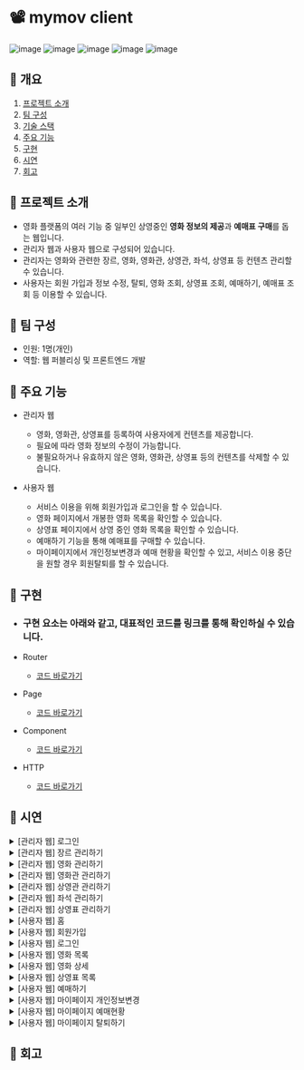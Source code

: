 # 📽️ mymov client
![image](https://img.shields.io/badge/HTML5-ff9f00?style=flat-square&logo=html5)
![image](https://img.shields.io/badge/CSS3-1572B6?style=flat-square&logo=css3)
![image](https://img.shields.io/badge/JS-000000?style=flat-square&logo=javascript)
![image](https://img.shields.io/badge/REACT-1a3a73?style=flat-square&logo=react)
![image](https://img.shields.io/badge/BOOTSTRAP-5e2c45?style=flat-square&logo=bootstrap)

## 📌 개요
1. [프로젝트 소개](#-프로젝트-소개)
2. [팀 구성](#-팀-구성)
3. [기술 스택](#-기술-스택)
4. [주요 기능](#-주요-기능)
5. [구현](#-구현)
6. [시연](#-시연)
7. [회고](#-회고)

## 📌 프로젝트 소개
- 영화 플랫폼의 여러 기능 중 일부인 상영중인 **영화 정보의 제공**과 **예매표 구매**를 돕는 웹입니다.
- 관리자 웹과 사용자 웹으로 구성되어 있습니다.
- 관리자는 영화와 관련한 장르, 영화, 영화관, 상영관, 좌석, 상영표 등 컨텐츠 관리할 수 있습니다.
- 사용자는 회원 가입과 정보 수정, 탈퇴, 영화 조회, 상영표 조회, 예매하기, 예매표 조회 등 이용할 수 있습니다.


## 📌 팀 구성
- 인원: 1명(개인)
- 역할: 웹 퍼블리싱 및 프론트엔드 개발


## 📌 주요 기능
- 관리자 웹
    - 영화, 영화관, 상영표를 등록하여 사용자에게 컨텐츠를 제공합니다.
    - 필요에 따라 영화 정보의 수정이 가능합니다.
    - 불필요하거나 유효하지 않은 영화, 영화관, 상영표 등의 컨텐츠를 삭제할 수 있습니다.

- 사용자 웹
    - 서비스 이용을 위해 회원가입과 로그인을 할 수 있습니다.
    - 영화 페이지에서 개봉한 영화 목록을 확인할 수 있습니다.
    - 상영표 페이지에서 상영 중인 영화 목록을 확인할 수 있습니다.
    - 예매하기 기능을 통해 예매표를 구매할 수 있습니다.
    - 마이페이지에서 개인정보변경과 예매 현황을 확인할 수 있고, 서비스 이용 중단을 원할 경우 회원탈퇴를 할 수 있습니다.

## 📌 구현
- ### 구현 요소는 아래와 같고, 대표적인 코드를 링크를 통해 확인하실 수 있습니다.

- Router
    - [코드 바로가기](src/App.js)
- Page
    - [코드 바로가기](src/pages/MovieList.js)
- Component
    - [코드 바로가기](src/components/CardList.js)
- HTTP
    - [코드 바로가기](src/api/apiMovie.js)

## 📌 시연
<details>
<summary>[관리자 웹] 로그인</summary>

![image](assets/img-admin-login.png)

</details>

<details>
<summary>[관리자 웹] 장르 관리하기</summary>

![image](assets/img-admin-management-genre.png)

</details>

<details>
<summary>[관리자 웹] 영화 관리하기</summary>

![image](assets/img-admin-management-movie.png)

</details>

<details>
<summary>[관리자 웹] 영화관 관리하기</summary>

![image](assets/img-admin-management-cinema.png)

</details>

<details>
<summary>[관리자 웹] 상영관 관리하기</summary>

![image](assets/img-admin-management-theater.png)

</details>

<details>
<summary>[관리자 웹] 좌석 관리하기</summary>

![image](assets/img-admin-management-seat.png)

</details>

<details>
<summary>[관리자 웹] 상영표 관리하기</summary>

![image](assets/img-admin-management-theater.png)

</details>

<details>
<summary>[사용자 웹] 홈</summary>

![image](assets/img-user-home.png)

</details>

<details>
<summary>[사용자 웹] 회원가입</summary>

![image](assets/img-user-join.png)

</details>

<details>
<summary>[사용자 웹] 로그인</summary>

![image](assets/img-user-login.png)

</details>

<details>
<summary>[사용자 웹] 영화 목록</summary>

![image](assets/img-user-movie-list.png)

</details>

<details>
<summary>[사용자 웹] 영화 상세</summary>

![image](assets/img-user-movie-detail.png)

</details>

<details>
<summary>[사용자 웹] 상영표 목록</summary>

![image](assets/img-user-timetable-list.png)

</details>

<details>
<summary>[사용자 웹] 예매하기</summary>

![image](assets/img-user-reservation.png)

</details>

<details>
<summary>[사용자 웹] 마이페이지 개인정보변경</summary>

![image](assets/img-user-mypage-myinfo.png)

</details>

<details>
<summary>[사용자 웹] 마이페이지 예매현황</summary>

![image](assets/img-user-mypage-reservation.png)

</details>

<details>
<summary>[사용자 웹] 마이페이지 탈퇴하기</summary>

![image](assets/img-user-mypage-withdrawal.png)

</details>


## 📌 회고
